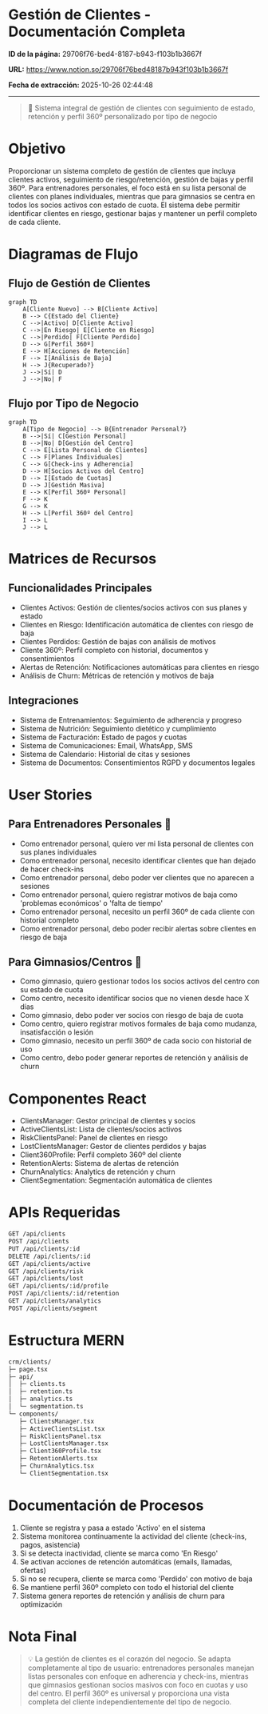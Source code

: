 # Gestión de Clientes - Documentación Completa

**ID de la página:** 29706f76-bed4-8187-b943-f103b1b3667f

**URL:** https://www.notion.so/29706f76bed48187b943f103b1b3667f

**Fecha de extracción:** 2025-10-26 02:44:48

---

> 👥 Sistema integral de gestión de clientes con seguimiento de estado, retención y perfil 360º personalizado por tipo de negocio

# Objetivo

Proporcionar un sistema completo de gestión de clientes que incluya clientes activos, seguimiento de riesgo/retención, gestión de bajas y perfil 360º. Para entrenadores personales, el foco está en su lista personal de clientes con planes individuales, mientras que para gimnasios se centra en todos los socios activos con estado de cuota. El sistema debe permitir identificar clientes en riesgo, gestionar bajas y mantener un perfil completo de cada cliente.

# Diagramas de Flujo

## Flujo de Gestión de Clientes

```mermaid
graph TD
    A[Cliente Nuevo] --> B[Cliente Activo]
    B --> C{Estado del Cliente}
    C -->|Activo| D[Cliente Activo]
    C -->|En Riesgo| E[Cliente en Riesgo]
    C -->|Perdido| F[Cliente Perdido]
    D --> G[Perfil 360º]
    E --> H[Acciones de Retención]
    F --> I[Análisis de Baja]
    H --> J{Recuperado?}
    J -->|Sí| D
    J -->|No| F
```

## Flujo por Tipo de Negocio

```mermaid
graph TD
    A[Tipo de Negocio] --> B{Entrenador Personal?}
    B -->|Sí| C[Gestión Personal]
    B -->|No| D[Gestión del Centro]
    C --> E[Lista Personal de Clientes]
    C --> F[Planes Individuales]
    C --> G[Check-ins y Adherencia]
    D --> H[Socios Activos del Centro]
    D --> I[Estado de Cuotas]
    D --> J[Gestión Masiva]
    E --> K[Perfil 360º Personal]
    F --> K
    G --> K
    H --> L[Perfil 360º del Centro]
    I --> L
    J --> L
```

# Matrices de Recursos

## Funcionalidades Principales

- Clientes Activos: Gestión de clientes/socios activos con sus planes y estado
- Clientes en Riesgo: Identificación automática de clientes con riesgo de baja
- Clientes Perdidos: Gestión de bajas con análisis de motivos
- Cliente 360º: Perfil completo con historial, documentos y consentimientos
- Alertas de Retención: Notificaciones automáticas para clientes en riesgo
- Análisis de Churn: Métricas de retención y motivos de baja
## Integraciones

- Sistema de Entrenamientos: Seguimiento de adherencia y progreso
- Sistema de Nutrición: Seguimiento dietético y cumplimiento
- Sistema de Facturación: Estado de pagos y cuotas
- Sistema de Comunicaciones: Email, WhatsApp, SMS
- Sistema de Calendario: Historial de citas y sesiones
- Sistema de Documentos: Consentimientos RGPD y documentos legales
# User Stories

## Para Entrenadores Personales 🧍

- Como entrenador personal, quiero ver mi lista personal de clientes con sus planes individuales
- Como entrenador personal, necesito identificar clientes que han dejado de hacer check-ins
- Como entrenador personal, debo poder ver clientes que no aparecen a sesiones
- Como entrenador personal, quiero registrar motivos de baja como 'problemas económicos' o 'falta de tiempo'
- Como entrenador personal, necesito un perfil 360º de cada cliente con historial completo
- Como entrenador personal, debo poder recibir alertas sobre clientes en riesgo de baja
## Para Gimnasios/Centros 🏢

- Como gimnasio, quiero gestionar todos los socios activos del centro con su estado de cuota
- Como centro, necesito identificar socios que no vienen desde hace X días
- Como gimnasio, debo poder ver socios con riesgo de baja de cuota
- Como centro, quiero registrar motivos formales de baja como mudanza, insatisfacción o lesión
- Como gimnasio, necesito un perfil 360º de cada socio con historial de uso
- Como centro, debo poder generar reportes de retención y análisis de churn
# Componentes React

- ClientsManager: Gestor principal de clientes y socios
- ActiveClientsList: Lista de clientes/socios activos
- RiskClientsPanel: Panel de clientes en riesgo
- LostClientsManager: Gestor de clientes perdidos y bajas
- Client360Profile: Perfil completo 360º del cliente
- RetentionAlerts: Sistema de alertas de retención
- ChurnAnalytics: Analytics de retención y churn
- ClientSegmentation: Segmentación automática de clientes
# APIs Requeridas

```bash
GET /api/clients
POST /api/clients
PUT /api/clients/:id
DELETE /api/clients/:id
GET /api/clients/active
GET /api/clients/risk
GET /api/clients/lost
GET /api/clients/:id/profile
POST /api/clients/:id/retention
GET /api/clients/analytics
POST /api/clients/segment
```

# Estructura MERN

```bash
crm/clients/
├─ page.tsx
├─ api/
│  ├─ clients.ts
│  ├─ retention.ts
│  ├─ analytics.ts
│  └─ segmentation.ts
└─ components/
   ├─ ClientsManager.tsx
   ├─ ActiveClientsList.tsx
   ├─ RiskClientsPanel.tsx
   ├─ LostClientsManager.tsx
   ├─ Client360Profile.tsx
   ├─ RetentionAlerts.tsx
   ├─ ChurnAnalytics.tsx
   └─ ClientSegmentation.tsx
```

# Documentación de Procesos

1. Cliente se registra y pasa a estado 'Activo' en el sistema
1. Sistema monitorea continuamente la actividad del cliente (check-ins, pagos, asistencia)
1. Si se detecta inactividad, cliente se marca como 'En Riesgo'
1. Se activan acciones de retención automáticas (emails, llamadas, ofertas)
1. Si no se recupera, cliente se marca como 'Perdido' con motivo de baja
1. Se mantiene perfil 360º completo con todo el historial del cliente
1. Sistema genera reportes de retención y análisis de churn para optimización
# Nota Final

> 💡 La gestión de clientes es el corazón del negocio. Se adapta completamente al tipo de usuario: entrenadores personales manejan listas personales con enfoque en adherencia y check-ins, mientras que gimnasios gestionan socios masivos con foco en cuotas y uso del centro. El perfil 360º es universal y proporciona una vista completa del cliente independientemente del tipo de negocio.

